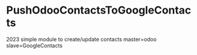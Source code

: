 # PushOdooContactsToGoogleContacts
2023 simple module to create/update contacts master=odoo slave=GoogleContacts

